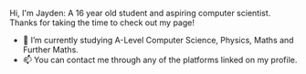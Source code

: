 Hi, I'm Jayden: A 16 year old student and aspiring computer scientist. 
Thanks for taking the time to check out my page!

- :notebook: I’m currently studying A-Level Computer Science, Physics, Maths and Further Maths.
- 📫 You can contact me through any of the platforms linked on my profile.
